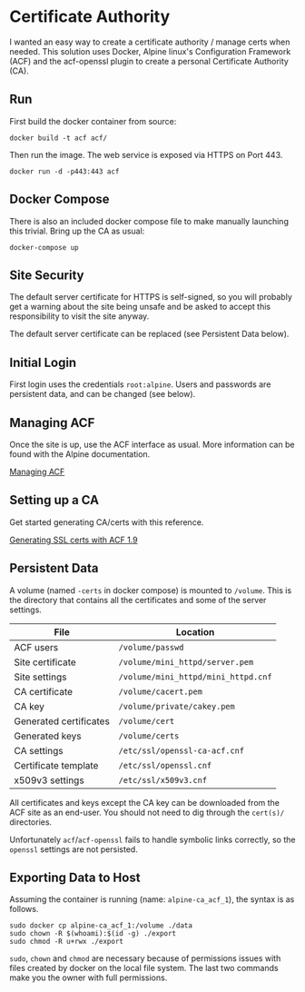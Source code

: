 # Certificate Authority

I wanted an easy way to create a certificate authority / manage certs when needed. This solution uses Docker, Alpine linux's Configuration Framework (ACF) and the acf-openssl plugin to create a personal Certificate Authority (CA).

## Run

First build the docker container from source:

`docker build -t acf acf/`

Then run the image. The web service is exposed via HTTPS on Port 443.

`docker run -d -p443:443 acf`

## Docker Compose

There is also an included docker compose file to make manually launching this trivial. Bring up the CA as usual:

`docker-compose up`

## Site Security

The default server certificate for HTTPS is self-signed, so you will probably get a warning about the site being unsafe and be asked to accept this responsibility to visit the site anyway.

The default server certificate can be replaced (see Persistent Data below).

## Initial Login

First login uses the credentials `root:alpine`. Users and passwords are persistent data, and can be changed (see below).

## Managing ACF

Once the site is up, use the ACF interface as usual. More information can be found with the Alpine documentation.

[Managing ACF](https://wiki.alpinelinux.org/wiki/Managing_ACF)

## Setting up a CA

Get started generating CA/certs with this reference.

[Generating SSL certs with ACF 1.9](https://wiki.alpinelinux.org/wiki/Generating_SSL_certs_with_ACF_1.9#Configure)

## Persistent Data

A volume (named `-certs` in docker compose) is mounted to `/volume`. This is the directory that contains all the certificates and some of the server settings.

| File                   | Location                            |
| ---------------------- | ----------------------------------- |
| ACF users              | `/volume/passwd`                    |
| Site certificate       | `/volume/mini_httpd/server.pem`     |
| Site settings          | `/volume/mini_httpd/mini_httpd.cnf` |
| CA certificate         | `/volume/cacert.pem`                |
| CA key                 | `/volume/private/cakey.pem`         |
| Generated certificates | `/volume/cert`                      |
| Generated keys         | `/volume/certs`                     |
| CA settings            | `/etc/ssl/openssl-ca-acf.cnf`       |
| Certificate template   | `/etc/ssl/openssl.cnf`              |
| x509v3 settings        | `/etc/ssl/x509v3.cnf`               |

All certificates and keys except the CA key can be downloaded from the ACF site as an end-user. You should not need to dig through the `cert(s)/` directories.

Unfortunately `acf`/`acf-openssl` fails to handle symbolic links correctly, so the `openssl` settings are not persisted.

## Exporting Data to Host

Assuming the container is running (name: `alpine-ca_acf_1`), the syntax is as follows.

```shell
sudo docker cp alpine-ca_acf_1:/volume ./data
sudo chown -R $(whoami):$(id -g) ./export
sudo chmod -R u+rwx ./export
```

`sudo`, `chown` and `chmod` are necessary because of permissions issues with files created by docker on the local file system. The last two commands make you the owner with full permissions.
